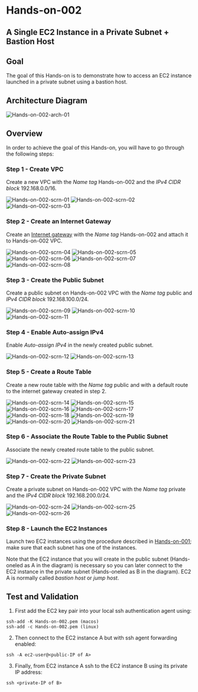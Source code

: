 # Hands-on-002

## A Single EC2 Instance in a Private Subnet + Bastion Host



## Goal
The goal of this Hands-on is to demonstrate how to access an EC2 instance launched in a private subnet using a bastion host. 

## Architecture Diagram
![Hands-on-002-arch-01](images/Hands-on-002-arch-01.png)

## Overview

In order to achieve the goal of this Hands-on, you will have to go through the following steps:

### Step 1 - Create VPC
Create a new VPC with the *Name tag* Hands-on-002 and the *IPv4 CIDR block* 192.168.0.0/16.

![Hands-on-002-scrn-01](images/Hands-on-002-scrn-01.png)
![Hands-on-002-scrn-02](images/Hands-on-002-scrn-02.png)
![Hands-on-002-scrn-03](images/Hands-on-002-scrn-03.png)

### Step 2 - Create an Internet Gateway
Create an [Internet gateway](https://docs.aws.amazon.com/vpc/latest/userguide/VPC_Internet_Gateway.html) with the *Name tag* Hands-on-002 and attach it to Hands-on-002 VPC.

![Hands-on-002-scrn-04](images/Hands-on-002-scrn-04.png)
![Hands-on-002-scrn-05](images/Hands-on-002-scrn-05.png)
![Hands-on-002-scrn-06](images/Hands-on-002-scrn-06.png)
![Hands-on-002-scrn-07](images/Hands-on-002-scrn-07.png)
![Hands-on-002-scrn-08](images/Hands-on-002-scrn-08.png)

### Step 3 - Create the Public Subnet
Create a public subnet on Hands-on-002 VPC with the *Name tag* public and *IPv4 CIDR block* 192.168.100.0/24.  

![Hands-on-002-scrn-09](images/Hands-on-002-scrn-09.png)
![Hands-on-002-scrn-10](images/Hands-on-002-scrn-10.png)
![Hands-on-002-scrn-11](images/Hands-on-002-scrn-11.png)

### Step 4 - Enable Auto-assign IPv4
Enable *Auto-assign IPv4* in the newly created public subnet.

![Hands-on-002-scrn-12](images/Hands-on-002-scrn-12.png)
![Hands-on-002-scrn-13](images/Hands-on-002-scrn-13.png)

### Step 5 - Create a Route Table
Create a new route table with the *Name tag* public and with a default route to the internet gateway created in step 2.

![Hands-on-002-scrn-14](images/Hands-on-002-scrn-14.png)
![Hands-on-002-scrn-15](images/Hands-on-002-scrn-15.png)
![Hands-on-002-scrn-16](images/Hands-on-002-scrn-16.png)
![Hands-on-002-scrn-17](images/Hands-on-002-scrn-17.png)
![Hands-on-002-scrn-18](images/Hands-on-002-scrn-18.png)
![Hands-on-002-scrn-19](images/Hands-on-002-scrn-19.png)
![Hands-on-002-scrn-20](images/Hands-on-002-scrn-20.png)
![Hands-on-002-scrn-21](images/Hands-on-002-scrn-21.png)

### Step 6 - Associate the Route Table to the Public Subnet
Associate the newly created route table to the public subnet.

![Hands-on-002-scrn-22](images/Hands-on-002-scrn-22.png)
![Hands-on-002-scrn-23](images/Hands-on-002-scrn-23.png)

### Step 7 - Create the Private Subnet
Create a private subnet on Hands-on-002 VPC with the *Name tag* private and the *IPv4 CIDR block* 192.168.200.0/24.

![Hands-on-002-scrn-24](images/Hands-on-002-scrn-24.png)
![Hands-on-002-scrn-25](images/Hands-on-002-scrn-25.png)
![Hands-on-002-scrn-26](images/Hands-on-002-scrn-26.png)

### Step 8 - Launch the EC2 Instances
Launch two EC2 instances using the procedure described in [Hands-on-001](../Hands-on-001); make sure that each subnet has one of the instances.

Note that the EC2 instance that you will create in the public subnet (Hands-oneled as A in the diagram) is necessary so you can later connect to the EC2 instance in the private subnet (Hands-oneled as B in the diagram).  EC2 A is normally called *bastion host* or *jump host*.  

## Test and Validation
1. First add the EC2 key pair into your local ssh authentication agent using:

```
ssh-add -K Hands-on-002.pem (macos)
ssh-add -c Hands-on-002.pem (linux)
```

2. Then connect to the EC2 instance A but with ssh agent forwarding enabled:  

```
ssh -A ec2-user@<public-IP of A>
```
3. Finally, from EC2 instance A ssh to the EC2 instance B using its private IP address:

```
ssh <private-IP of B>
```
